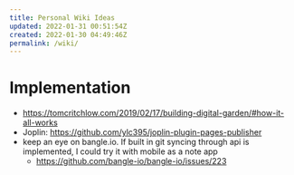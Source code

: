 ```yaml
---
title: Personal Wiki Ideas
updated: 2022-01-31 00:51:54Z
created: 2022-01-30 04:49:46Z
permalink: /wiki/
---
```


# Implementation

- https://tomcritchlow.com/2019/02/17/building-digital-garden/#how-it-all-works
- Joplin: https://github.com/ylc395/joplin-plugin-pages-publisher
- keep an eye on bangle.io. If built in git syncing through api is implemented, I could try it with mobile as a note app
  - https://github.com/bangle-io/bangle-io/issues/223
